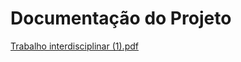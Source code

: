 # Documentação do Projeto

[Trabalho interdisciplinar (1).pdf](https://github.com/ICEI-PUC-Minas-PMGCC-TI/ti-1-pmg-cc-m-20231-tiaw-mobilidade-urbana/files/11244704/Trabalho.interdisciplinar.1.pdf)


 
